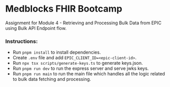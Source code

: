 # Medblocks FHIR Bootcamp

Assignment for Module 4 - Retrieving and Processing Bulk Data from EPIC using Bulk API Endpoint flow.

### Instructions:

- Run `pnpm install` to install dependencies.
- Create `.env` file and add `EPIC_CLIENT_ID=<epic-client-id>`.
- Run `npx tsx scripts/generate-keys.ts` to generate keys.json.
- Run `pnpm run dev` to run the express server and serve jwks keys.
- Run `pnpm run main` to run the main file which handles all the logic related to bulk data fetching and processing.
